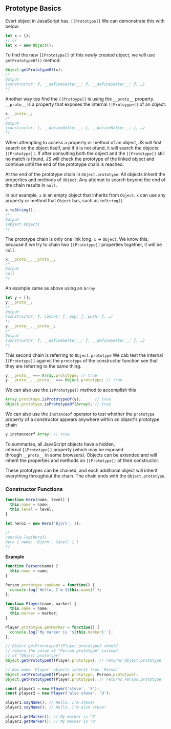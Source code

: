 ## Prototype Basics

Evert object in JavaScript has. `[[Prototype]]` We can demonstrate this with below:
```js
let x = {};
// or
let x = new Object();
```
To find the new `[[Prototype]]` of this newly created object, we will use `getPrototypeOf()` method:
```js
Object.getPrototypeOf(x);
/*
Output
{constructor: ƒ, __defineGetter__: ƒ, __defineSetter__: ƒ, …}
*/
```
Another way top find the `[[Protoype]]` is using the `__proto__` property. `__proto__` is a property that exposes the internal `[[Protoyype]]` of an object.
```js
x.__proto__;
/*
Output
{constructor: ƒ, __defineGetter__: ƒ, __defineSetter__: ƒ, …}
*/
```

When attempting to access a property or method of an object, JS will first search on the object itself, and if it is not ofund, it will search the objects `[[Prototype]]`. If after consulting both the object and the `[[Prototype]]` still no match is found, JS will check the prototype of the linked object and continue until the end of the prototype chain is reached.

At the end of the prototype chain in `Object.prototype`. All objects inherit the properties and methods of `Object`. Any attempt to search beyond the end of the chain results in `null`.

In our example, `x` is an empty object that inherits from `Object`. `x` can use any property or method that `Object` has, such as `toString()`.

```js
x.toString();
/*
Output
[object Object]
*/
```

The prototype chain is only one link long. `x` -> `Object`. We know this, because if we try to chain two `[[Prototype]]` properties together, it will be `null`.
```js
x.__proto__.__proto__;
/*
Output
null
*/
```

An example same as above using an `Array`
```js
let y = [];
y.__proto__;
/*
Output
[constructor: ƒ, concat: ƒ, pop: ƒ, push: ƒ, …]
*/
y.__proto__.__proto__;
/*
Output
{constructor: ƒ, __defineGetter__: ƒ, __defineSetter__: ƒ, …}
*/
```

This second chain is referring to `Object.prototype` We cab test the internal `[[Prototype]]` against the `prototype` of the constructor function see that they are referring to the same thing.

```js
y.__proto__ === Array.prototype; // true
y.__proto__.__proto__ === Object.prototype; // true
```

We can also use the `isPrototype()` method to accomplish this
```js
Array.prototype.isPrototypeOf(y);      // true
Object.prototype.isPrototypeOf(Array); // true
```

We can also use the `instanceof` operator to test whether the `prototype` property of a constructor appears anywhere within an object's prototype chain
```js
y instanceorf Array; // true
```

To summarise, all JavaScript objects have a hidden, internal `[[Prototype]]` property (which may be exposed through `__proto__` in some browsers). Objects can be extended and will inherit the properties and methods on `[[Prototype]]` of their constructor.

These prototypes can be chained, and each additional object will inherit everything throughout the chain. The chain ends with the `Object.prototype`.

### Constructor Functions
```js
function Hero(name, level) {
  this.name = name;
  this.level = level;
}

let hero1 = new Hero('Bjorn', 1);

/*
console.log(hero1)
Hero { name: 'Bjorn', level: 1 }
*/
```



**Example**
```javascript
function Person(name) {
  this.name = name;
}

Person.prototype.sayName = function() {
  console.log(`Hello, I'm ${this.name}!`);
};

function Player(name, marker) {
  this.name = name;
  this.marker = marker;
}

Player.prototype.getMarker = function() {
  console.log(`My marker is '${this.marker}'`);
};

// Object.getPrototypeOf(Player.prototype) should
// return the value of "Person.prototype" instead
// of "Object.prototype"
Object.getPrototypeOf(Player.prototype); // returns Object.prototype

// Now make `Player` objects inherit from `Person`
Object.setPrototypeOf(Player.prototype, Person.prototype);
Object.getPrototypeOf(Player.prototype); // returns Person.prototype

const player1 = new Player('steve', 'X');
const player2 = new Player('also steve', 'O');

player1.sayName(); // Hello, I'm steve!
player2.sayName(); // Hello, I'm also steve!

player1.getMarker(); // My marker is 'X'
player2.getMarker(); // My marker is 'O'
```
